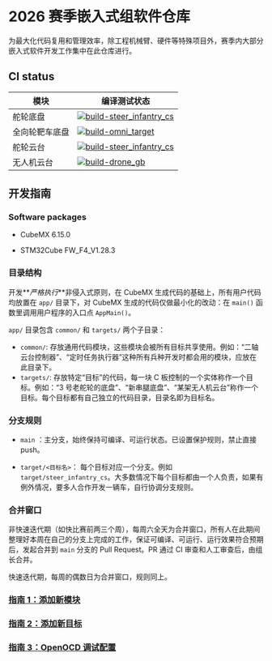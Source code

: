 # 2026 赛季嵌入式组软件仓库

为最大化代码复用和管理效率，除工程机械臂、硬件等特殊项目外，赛季内大部分嵌入式软件开发工作集中在此仓库进行。

## CI status

| 模块           | 编译测试状态                                                                                                                                                                                                                 |
| -------------- | ---------------------------------------------------------------------------------------------------------------------------------------------------------------------------------------------------------------------------- |
| 舵轮底盘       | [![build-steer_infantry_cs](https://github.com/XDU-IRobot/embedded-2026/actions/workflows/build-steer_infantry_cs.yml/badge.svg)](https://github.com/XDU-IRobot/embedded-2026/actions/workflows/build-steer_infantry_cs.yml) |
| 全向轮靶车底盘 | [![build-omni_target](https://github.com/XDU-IRobot/embedded-2026/actions/workflows/build-omni_target.yml/badge.svg)](https://github.com/XDU-IRobot/embedded-2026/actions/workflows/build-omni_target.yml)                   |
| 舵轮云台       | [![build-steer_infantry_cs](https://github.com/XDU-IRobot/embedded-2026/actions/workflows/build-steer_infantry_gb.yml/badge.svg)](https://github.com/XDU-IRobot/embedded-2026/actions/workflows/build-steer_infantry_gb.yml) |
| 无人机云台     | [![build-drone_gb](https://github.com/XDU-IRobot/embedded-2026/actions/workflows/build-drone_gb.yml/badge.svg)](https://github.com/XDU-IRobot/embedded-2026/actions/workflows/build-drone_gb.yml)                            |

## 开发指南

### Software packages

- CubeMX 6.15.0

- STM32Cube FW_F4_V1.28.3

### 目录结构

开发**_严格执行_**非侵入式原则，在 CubeMX 生成代码的基础上，所有用户代码均放置在 `app/` 目录下，对 CubeMX 生成的代码仅做最小化的改动：在
`main()` 函数里调用用户程序的入口点 `AppMain()`。

`app/` 目录包含 `common/` 和 `targets/` 两个子目录：

- `common/`: 存放通用代码模块，这些模块会被所有目标共享使用。例如：“二轴云台控制器”、“定时任务执行器”这种所有兵种开发时都会用的模块，应放在此目录下。
- `targets/`: 存放特定“目标”的代码，每一块 C 板控制的一个实体称作一个目标。例如：“3 号老舵轮的底盘”、“新串腿底盘”、“某架无人机云台”称作一个目标。每个目标都有自己独立的代码目录，目录名即为目标名。

### 分支规则

- `main` ：主分支，始终保持可编译、可运行状态。已设置保护规则，禁止直接 push。

- `target/<目标名>`： 每个目标对应一个分支。例如 `target/steer_infantry_cs`。大多数情况下每个目标都由一个人负责，如果有例外情况，要多人合作开发一辆车，自行协调分支规则。

### 合并窗口

非快速迭代期（如快比赛前两三个周），每周六全天为合并窗口，所有人在此期间整理好本周在自己的分支上完成的工作，保证可编译、可运行、运行效果符合预期后，发起合并到 `main` 分支的 Pull Request。PR 通过 CI 审查和人工审查后，由组长合并。

快速迭代期，每周的偶数日为合并窗口，规则同上。

### [指南 1：添加新模块](app/common/new_common_module.md)

### [指南 2：添加新目标](app/targets/new_target.md)

### [指南 3：OpenOCD 调试配置](openocd/README.md)
